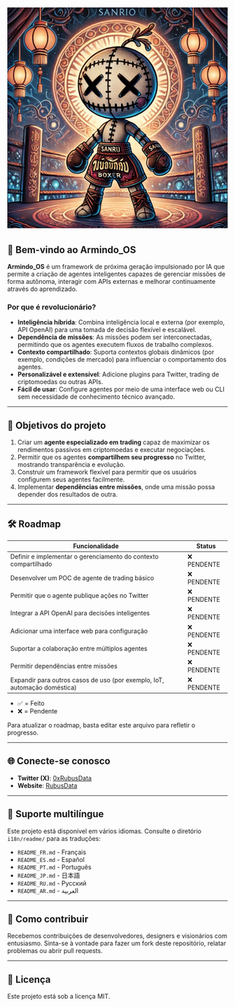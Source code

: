 
# ![Logo Armindo_OS](../../public/0xrubusdata.png)

## 🌟 Bem-vindo ao **Armindo_OS**
**Armindo_OS** é um framework de próxima geração impulsionado por IA que permite a criação de agentes inteligentes capazes de gerenciar missões de forma autônoma, interagir com APIs externas e melhorar continuamente através do aprendizado.

### Por que é revolucionário?
- **Inteligência híbrida**: Combina inteligência local e externa (por exemplo, API OpenAI) para uma tomada de decisão flexível e escalável.
- **Dependência de missões**: As missões podem ser interconectadas, permitindo que os agentes executem fluxos de trabalho complexos.
- **Contexto compartilhado**: Suporta contextos globais dinâmicos (por exemplo, condições de mercado) para influenciar o comportamento dos agentes.
- **Personalizável e extensível**: Adicione plugins para Twitter, trading de criptomoedas ou outras APIs.
- **Fácil de usar**: Configure agentes por meio de uma interface web ou CLI sem necessidade de conhecimento técnico avançado.

---

## 🚀 Objetivos do projeto
1. Criar um **agente especializado em trading** capaz de maximizar os rendimentos passivos em criptomoedas e executar negociações.
2. Permitir que os agentes **compartilhem seu progresso** no Twitter, mostrando transparência e evolução.
3. Construir um framework flexível para permitir que os usuários configurem seus agentes facilmente.
4. Implementar **dependências entre missões**, onde uma missão possa depender dos resultados de outra.

---

## 🛠️ Roadmap

| Funcionalidade                     | Status |
|------------------------------------|--------|
| Definir e implementar o gerenciamento do contexto compartilhado | ❌ PENDENTE |
| Desenvolver um POC de agente de trading básico         | ❌ PENDENTE |
| Permitir que o agente publique ações no Twitter        | ❌ PENDENTE |
| Integrar a API OpenAI para decisões inteligentes      | ❌ PENDENTE |
| Adicionar uma interface web para configuração         | ❌ PENDENTE |
| Suportar a colaboração entre múltiplos agentes        | ❌ PENDENTE |
| Permitir dependências entre missões                  | ❌ PENDENTE |
| Expandir para outros casos de uso (por exemplo, IoT, automação doméstica) | ❌ PENDENTE |

- ✅ = Feito
- ❌ = Pendente

Para atualizar o roadmap, basta editar este arquivo para refletir o progresso.

---

## 🌐 Conecte-se conosco
- **Twitter (X)**: [0xRubusData](https://x.com/Data0x88850)
- **Website**: [RubusData](https://simple-agent-website.vercel.app/)

---

## 📂 Suporte multilíngue
Este projeto está disponível em vários idiomas. Consulte o diretório `i18n/readme/` para as traduções:
- `README_FR.md` - Français
- `README_ES.md` - Español
- `README_PT.md` - Português
- `README_JP.md` - 日本語
- `README_RU.md` - Русский
- `README_AR.md` - العربية

---

## 🎨 Como contribuir
Recebemos contribuições de desenvolvedores, designers e visionários com entusiasmo. Sinta-se à vontade para fazer um fork deste repositório, relatar problemas ou abrir pull requests.

---

## 📜 Licença
Este projeto está sob a licença MIT.

